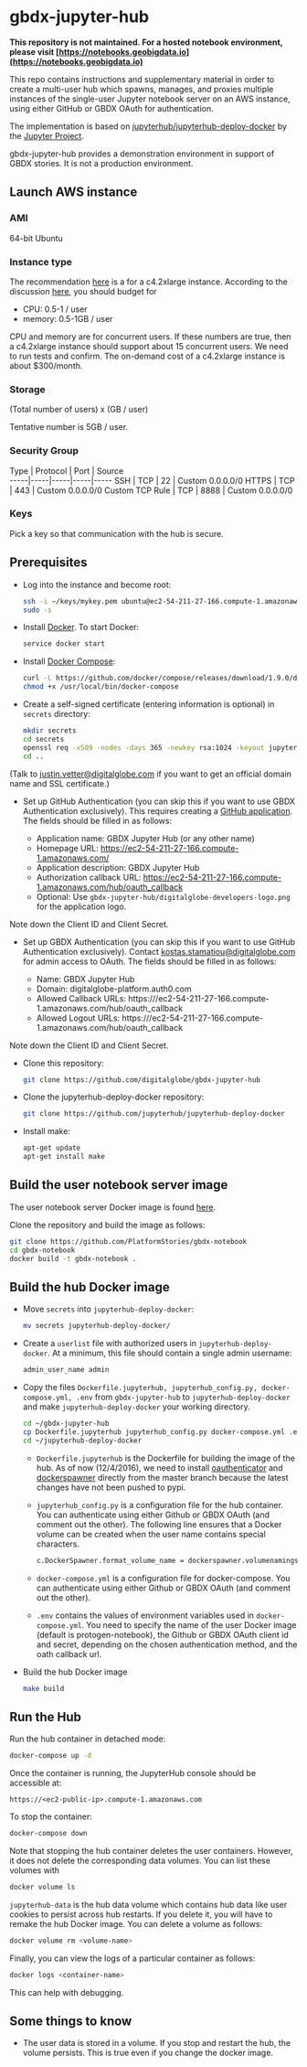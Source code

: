 # gbdx-jupyter-hub

**This repository is not maintained. For a hosted notebook environment, please visit [https://notebooks.geobigdata.io](https://notebooks.geobigdata.io)**

This repo contains instructions and supplementary material in order to create a multi-user hub
which spawns, manages, and proxies multiple instances of the single-user Jupyter notebook server on
an AWS instance, using either GitHub or GBDX OAuth for authentication.

The implementation is based on [jupyterhub/jupyterhub-deploy-docker](https://github.com/jupyterhub/jupyterhub-deploy-docker) by the [Jupyter Project](http://jupyter.org/).

gbdx-jupyter-hub provides a demonstration environment in support of GBDX stories. It is not a production environment.


## Launch AWS instance

### AMI

64-bit Ubuntu

### Instance type

The recommendation [here](https://github.com/jupyterhub/jupyterhub/wiki/Deploying-JupyterHub-on-AWS) is a for a c4.2xlarge instance. According to the discussion [here](https://github.com/jupyterhub/jupyterhub/issues/505), you should budget for

* CPU: 0.5-1 / user
* memory: 0.5-1GB / user

CPU and memory are for concurrent users. If these numbers are true, then a c4.2xlarge instance should support about 15 concurrent users. We need to run tests and confirm. The on-demand cost of a c4.2xlarge instance is about $300/month.

### Storage

(Total number of users) x (GB / user)

Tentative number is 5GB / user.

### Security Group

Type | Protocol | Port | Source  
-----|-----|-----|-----|-----
SSH |   TCP | 22 | Custom 0.0.0.0/0
HTTPS | TCP | 443 | Custom 0.0.0.0/0
Custom TCP Rule | TCP | 8888 | Custom 0.0.0.0/0

### Keys

Pick a key so that communication with the hub is secure.


## Prerequisites

* Log into the instance and become root:

  ```bash
  ssh -i ~/keys/mykey.pem ubuntu@ec2-54-211-27-166.compute-1.amazonaws.com
  sudo -s
  ```

* Install [Docker](https://docs.docker.com/engine/installation/linux/ubuntulinux/).
To start Docker:

  ```bash
  service docker start
  ```

* Install [Docker Compose](https://docs.docker.com/compose/install/):

  ```bash
  curl -L https://github.com/docker/compose/releases/download/1.9.0/docker-compose-`uname -s`-`uname -m` > /usr/local/bin/docker-compose
  chmod +x /usr/local/bin/docker-compose
  ```

* Create a self-signed certificate (entering information is optional) in `secrets` directory:

  ```bash
  mkdir secrets
  cd secrets
  openssl req -x509 -nodes -days 365 -newkey rsa:1024 -keyout jupyterhub.key -out jupyterhub.crt
  cd ..
  ```

(Talk to justin.vetter@digitalglobe.com if you want to get an official domain name and SSL certificate.)

* Set up GitHub Authentication (you can skip this if you want to use GBDX Authentication exclusively). This requires creating a [GitHub application](https://github.com/settings/applications/new).
The fields should be filled in as follows:

  * Application name: GBDX Jupyter Hub (or any other name)
  * Homepage URL: https://ec2-54-211-27-166.compute-1.amazonaws.com/
  * Application description: GBDX Jupyter Hub
  * Authorization callback URL: https://ec2-54-211-27-166.compute-1.amazonaws.com/hub/oauth_callback
  * Optional: Use ```gbdx-jupyter-hub/digitalglobe-developers-logo.png``` for the application logo.  

Note down the Client ID and Client Secret.

* Set up GBDX Authentication (you can skip this if you want to use GitHub Authentication exclusively). Contact kostas.stamatiou@digitalglobe.com for admin access to OAuth.
The fields should be filled in as follows:

  * Name: GBDX Jupyter Hub
  * Domain: digitalglobe-platform.auth0.com
  * Allowed Callback URLs: https:///ec2-54-211-27-166.compute-1.amazonaws.com/hub/oauth_callback
  * Allowed Logout URLs: https:///ec2-54-211-27-166.compute-1.amazonaws.com/hub/oauth_callback

Note down the Client ID and Client Secret.


* Clone this repository:

  ```bash
  git clone https://github.com/digitalglobe/gbdx-jupyter-hub
  ```

* Clone the jupyterhub-deploy-docker repository:

  ```bash
  git clone https://github.com/jupyterhub/jupyterhub-deploy-docker
  ```

* Install make:

  ```bash
  apt-get update
  apt-get install make
  ```

## Build the user notebook server image

The user notebook server Docker image is found [here](https://github.com/PlatformStories/gbdx-notebook).

Clone the repository and build the image as follows:

```bash
git clone https://github.com/PlatformStories/gbdx-notebook
cd gbdx-notebook
docker build -t gbdx-notebook .
```

## Build the hub Docker image

* Move `secrets` into `jupyterhub-deploy-docker`:

  ```bash
  mv secrets jupyterhub-deploy-docker/
  ```

* Create a `userlist` file with authorized users in `jupyterhub-deploy-docker`. At a minimum, this file should contain a single admin username:

  ```bash
  admin_user_name admin
  ```

* Copy the files `Dockerfile.jupyterhub, jupyterhub_config.py, docker-compose.yml, .env` from `gbdx-jupyter-hub` to `jupyterhub-deploy-docker`
and make `jupyterhub-deploy-docker` your working directory.

  ```bash
  cd ~/gbdx-jupyter-hub
  cp Dockerfile.jupyterhub jupyterhub_config.py docker-compose.yml .env ~/jupyterhub-deploy-docker/
  cd ~/jupyterhub-deploy-docker
  ```

  * `Dockerfile.jupyterhub` is the Dockerfile for building the image of the hub. As of now (12/4/2016), we need to install [oauthenticator](https://github.com/jupyterhub/oauthenticator) and [dockerspawner](https://github.com/jupyterhub/dockerspawner) directly from the master branch because the latest changes have not been pushed to pypi.

  * `jupyterhub_config.py` is a configuration file for the hub container. You can authenticate using either Github or GBDX OAuth (and comment out the other). The following line ensures that a Docker volume can be created when the user name
  contains special characters.

    ```bash
    c.DockerSpawner.format_volume_name = dockerspawner.volumenamingstrategy.escaped_format_volume_name
    ```

  * `docker-compose.yml` is a configuration file for docker-compose. You can authenticate using either Github or GBDX OAuth (and comment out the other).

  * `.env` contains the values of environment variables used in `docker-compose.yml`. You need to specify the name of the user Docker image (default is protogen-notebook), the Github or GBDX OAuth client id and secret, depending on the chosen authentication method, and the oath callback url.

* Build the hub Docker image

  ```bash
  make build
  ```

## Run the Hub

Run the hub container in detached mode:

```bash
docker-compose up -d
```

Once the container is running, the JupyterHub console should be accessible at:

```
https://<ec2-public-ip>.compute-1.amazonaws.com
```

To stop the container:

```bash
docker-compose down
```

Note that stopping the hub container deletes the user containers. However, it does not delete the
corresponding data volumes. You can list these volumes with

```bash
docker volume ls
```

`jupyterhub-data` is the hub data volume which contains hub data like user cookies to persist across hub restarts.
If you delete it, you will have to remake the hub Docker image. You can delete a volume as follows:

```bash
docker volume rm <volume-name>
```

Finally, you can view the logs of a particular container as follows:

```bash
docker logs <container-name>
```

This can help with debugging.


## Some things to know

* The user data is stored in a volume. If you stop and restart the hub, the volume persists.
This is true even if you change the docker image.  
